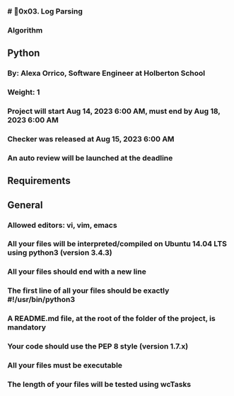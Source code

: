 ### # 0x03. Log Parsing
### Algorithm
## Python
###  By: Alexa Orrico, Software Engineer at Holberton School
###  Weight: 1
###  Project will start Aug 14, 2023 6:00 AM, must end by Aug 18, 2023 6:00 AM
###  Checker was released at Aug 15, 2023 6:00 AM
###  An auto review will be launched at the deadline
## Requirements
## General
### Allowed editors: vi, vim, emacs
### All your files will be interpreted/compiled on Ubuntu 14.04 LTS using python3 (version 3.4.3)
### All your files should end with a new line
### The first line of all your files should be exactly #!/usr/bin/python3
### A README.md file, at the root of the folder of the project, is mandatory
### Your code should use the PEP 8 style (version 1.7.x)
### All your files must be executable
### The length of your files will be tested using wcTasks
